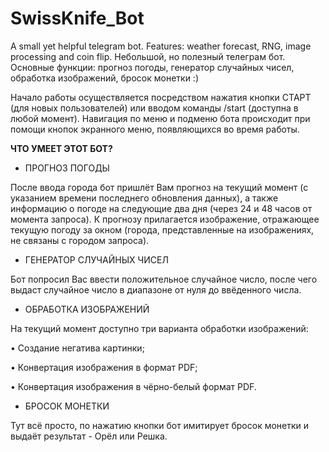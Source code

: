 # SwissKnife_Bot
A small yet helpful telegram bot. Features: weather forecast, RNG, image processing and coin flip. 
Небольшой, но полезный телеграм бот. Основные функции: прогноз погоды, генератор случайных чисел, обработка изображений, бросок монетки :)

Начало работы осуществляется посредством нажатия кнопки СТАРТ (для новых пользователей) или вводом команды /start (доступна в любой момент).
Навигация по меню и подменю бота происходит при помощи кнопок экранного меню, появляющихся во время работы.


**ЧТО УМЕЕТ ЭТОТ БОТ?**



- ПРОГНОЗ ПОГОДЫ

После ввода города бот пришлёт Вам прогноз на текущий момент (с указанием времени последнего обновления данных), а также информацию о погоде на следующие два дня (через 24 и 48 часов от момента запроса). К прогнозу прилагается изображение, отражающее текущую погоду за окном (города, представленные на изображениях, не связаны с городом запроса).

- ГЕНЕРАТОР СЛУЧАЙНЫХ ЧИСЕЛ
  
Бот попросил Вас ввести положительное случайное число, после чего выдаст случайное число в диапазоне от нуля до ввёденного числа. 



- ОБРАБОТКА ИЗОБРАЖЕНИЙ

На текущий момент доступно три варианта обработки изображений:

• Создание негатива картинки;


• Конвертация изображения в формат PDF;


• Конвертация изображения в чёрно-белый формат PDF.




- БРОСОК МОНЕТКИ
  
Тут всё просто, по нажатию кнопки бот имитирует бросок монетки и выдаёт результат - Орёл или Решка.
  
